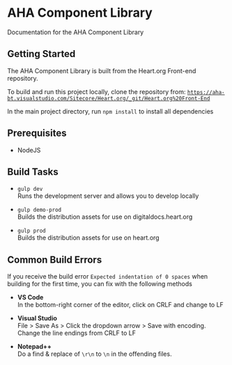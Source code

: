 # AHA Component Library

Documentation for the AHA Component Library

## Getting Started

The AHA Component Library is built from the Heart.org Front-end repository.

To build and run this project locally, clone the repository from:
[`https://aha-bt.visualstudio.com/Sitecore/Heart.org/_git/Heart.org%20Front-End`](https://aha-bt.visualstudio.com/Sitecore/Heart.org/_git/Heart.org%20Front-End)

In the main project directory, run `npm install` to install all dependencies

## Prerequisites
* NodeJS

## Build Tasks


* `gulp dev`  
Runs the development server and allows you to develop locally

* `gulp demo-prod`  
Builds the distribution assets for use on digitaldocs.heart.org

* `gulp prod`  
Builds the distribution assets for use on heart.org

## Common Build Errors

If you receive the build error `Expected indentation of 0 spaces` when building for the first time, you can fix with the following methods

 * **VS Code**  
In the bottom-right corner of the editor, click on CRLF and change to LF

* **Visual Studio**  
File > Save As > Click the dropdown arrow > Save with encoding.  
Change the line endings from CRLF to LF

* **Notepad++**  
Do a find &amp; replace of `\r\n` to `\n` in the offending files.
